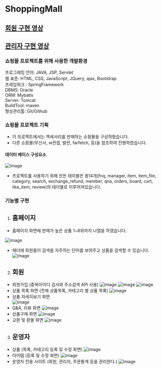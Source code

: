 # ShoppingMall

## [회원 구현 영상](https://www.youtube.com/watch?v=NSBP3SEsLqQ, "회원 구현 영상")
## [관리자 구현 영상](https://www.youtube.com/watch?v=XpI47Skcj1c, "관리자 구현 영상")

### 쇼핑몰 프로젝트를 위해 사용한 개발환경
프로그래밍 언어: JAVA, JSP, Servlet  
웹 표준: HTML, CSS, JavaScript, JQuery, ajax, Bootstrap  
프레임워크 : SpringFramework   
DBMS: Oracle  
ORM: Mybatis  
Server: Tomcat  
BuildTool: maven  
형상관리툴: Git/Github 

### 쇼핑몰 프로젝트 기획
- 이 프로젝트에서는 액세서리를 판매하는 쇼핑몰을 구상하혔습니다.
- 다른 쇼핑몰(무신사, w컨셉, 발란, farfetch, 등)을 참조하여 진행하였습니다.

#### 데이터 베이스 구성요소
![image](https://user-images.githubusercontent.com/96754636/153791502-6be4419b-9d7a-4a07-940c-f03baf68697c.png) 
- 프로젝트를 사용하기 위해 만든 테이블은 총14개(fnq, manager, item, item_file, category, search, exchange_refund, member, qna, orders, board, cart, like_item, review)의 테이블로 이루어져있습니다.



### 기능별 구현
   1. ## 홈페이지
   - 홈페이지 화면에 판매가 높은 상품 1~8위까지 나열을 하였습니다.
   
   ![image](https://user-images.githubusercontent.com/96754636/153793539-ca69c092-4963-4abf-b4dd-72711e73ca5b.png)  
   
   - 헤더에 회원들이 검색을 자주하는 단어를 보여주고 상품을 검색할 수 있습니다.
   ![image](https://user-images.githubusercontent.com/96754636/153793590-70b96a83-1bd8-4577-87b2-0edf0dc478b6.png) 


   2. ## 회원
   - 회원가입 (중복아이디 검사와 주소검색 API 사용) 
   ![image](https://user-images.githubusercontent.com/96754636/153791719-589f875a-1cf0-489b-a714-3e5191202b7e.png)
   ![image](https://user-images.githubusercontent.com/96754636/153791163-8a7c21dc-e2a3-4d3c-bff7-6bd9f52fa2df.png)
   ![image](https://user-images.githubusercontent.com/96754636/153791247-4267a359-5f53-4cc2-8c92-bfed05cebba2.png)  
   - 상품 목록 화면 (전체 상품목록, 카테고리 별 상품 목록)
    ![image](https://user-images.githubusercontent.com/96754636/153791975-9bf2c4f3-bf23-4671-841d-50e18f75efb9.png)  
   - 상품 자세히보기 화면   
    ![image](https://user-images.githubusercontent.com/96754636/153792319-d873c862-15cd-44ba-bb58-666724a7af01.png)   
   - Q&A, 리뷰 화면
    ![image](https://user-images.githubusercontent.com/96754636/153792471-5a324c4a-6428-474e-aa90-5a3f53ca388f.png)   
   - 상품구매 화면
    ![image](https://user-images.githubusercontent.com/96754636/153792537-95a0e55b-8444-4a99-9b79-11be1b1d7a1f.png)   
   - 교환 및 환불 화면
    ![image](https://user-images.githubusercontent.com/96754636/153792609-7b52c734-c04d-46d3-8701-176449ad7e1f.png) 


  3. ## 운영자
   - 상품 (목록, 카테고리 등록 및 수정 화면)
   ![image](https://user-images.githubusercontent.com/96754636/153793052-9bd719bd-bc45-4029-a642-2d81db370b9d.png)
   - 아이템 (등록 및 수정 화면)
   ![image](https://user-images.githubusercontent.com/96754636/153793167-01ce5675-13f2-4e40-89ce-962703183b7e.png)
   - 운영자 전용 사이트 (회원, 관리자, 주문통계 등을 관리한다.)
   ![image](https://user-images.githubusercontent.com/96754636/153793400-2332b99c-5408-43e0-9a05-5667c4446d15.png)
    

